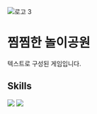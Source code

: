 ![로고 3](https://github.com/Tarae-22/TextGame/assets/74819263/efafa89f-0c49-45a2-ac5a-69aa201735c5)
# 찜찜한 놀이공원
텍스트로 구성된 게임입니다.

## Skills

<p>
  <img src="https://img.shields.io/badge/C%23-239120?style=flat&logo=c-sharp&logoColor=white"/>
  <img src="https://img.shields.io/badge/Unity-000000?style=flat&logo=unity&logoColor=white"/>
</p>
